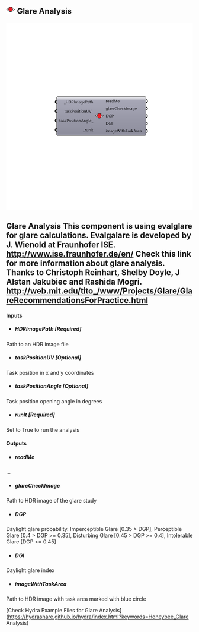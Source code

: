 ## ![](../../images/icons/Glare_Analysis.png) Glare Analysis

![](../../images/components/Glare_Analysis.png)

Glare Analysis
 This component is using evalglare for glare calculations. Evalgalare is developed by J. Wienold at Fraunhofer ISE.
 http://www.ise.fraunhofer.de/en/
 Check this link for more information about glare analysis. Thanks to Christoph Reinhart, Shelby Doyle, J Alstan Jakubiec and Rashida Mogri.
 http://web.mit.edu/tito_/www/Projects/Glare/GlareRecommendationsForPractice.html
 -
 

#### Inputs
* ##### HDRImagePath [Required]
Path to an HDR image file
* ##### taskPositionUV [Optional]
Task position in x and y coordinates
* ##### taskPositionAngle [Optional]
Task position opening angle in degrees
* ##### runIt [Required]
Set to True to run the analysis

#### Outputs
* ##### readMe
...
* ##### glareCheckImage
Path to HDR image of the glare study
* ##### DGP
Daylight glare probability. Imperceptible Glare [0.35 > DGP], Perceptible Glare [0.4 > DGP >= 0.35], Disturbing Glare [0.45 > DGP >= 0.4], Intolerable Glare [DGP >= 0.45]
* ##### DGI
Daylight glare index
* ##### imageWithTaskArea
Path to HDR image with task area marked with blue circle


[Check Hydra Example Files for Glare Analysis](https://hydrashare.github.io/hydra/index.html?keywords=Honeybee_Glare Analysis)
